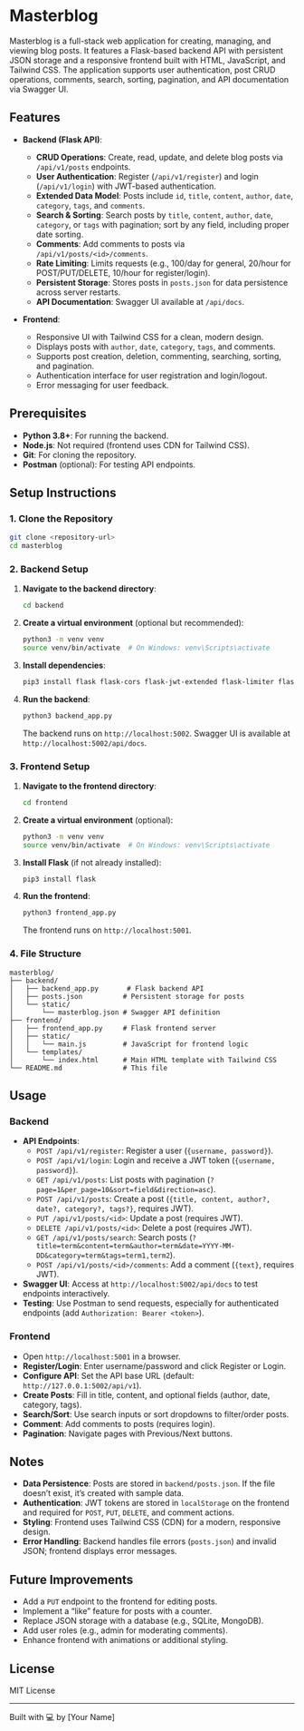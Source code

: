 # Masterblog

Masterblog is a full-stack web application for creating, managing, and viewing blog posts. It features a Flask-based backend API with persistent JSON storage and a responsive frontend built with HTML, JavaScript, and Tailwind CSS. The application supports user authentication, post CRUD operations, comments, search, sorting, pagination, and API documentation via Swagger UI.

## Features

- **Backend (Flask API)**:
  - **CRUD Operations**: Create, read, update, and delete blog posts via `/api/v1/posts` endpoints.
  - **User Authentication**: Register (`/api/v1/register`) and login (`/api/v1/login`) with JWT-based authentication.
  - **Extended Data Model**: Posts include `id`, `title`, `content`, `author`, `date`, `category`, `tags`, and `comments`.
  - **Search & Sorting**: Search posts by `title`, `content`, `author`, `date`, `category`, or `tags` with pagination; sort by any field, including proper date sorting.
  - **Comments**: Add comments to posts via `/api/v1/posts/<id>/comments`.
  - **Rate Limiting**: Limits requests (e.g., 100/day for general, 20/hour for POST/PUT/DELETE, 10/hour for register/login).
  - **Persistent Storage**: Stores posts in `posts.json` for data persistence across server restarts.
  - **API Documentation**: Swagger UI available at `/api/docs`.

- **Frontend**:
  - Responsive UI with Tailwind CSS for a clean, modern design.
  - Displays posts with `author`, `date`, `category`, `tags`, and comments.
  - Supports post creation, deletion, commenting, searching, sorting, and pagination.
  - Authentication interface for user registration and login/logout.
  - Error messaging for user feedback.

## Prerequisites

- **Python 3.8+**: For running the backend.
- **Node.js**: Not required (frontend uses CDN for Tailwind CSS).
- **Git**: For cloning the repository.
- **Postman** (optional): For testing API endpoints.

## Setup Instructions

### 1. Clone the Repository

```bash
git clone <repository-url>
cd masterblog
```

### 2. Backend Setup

1. **Navigate to the backend directory**:
   ```bash
   cd backend
   ```

2. **Create a virtual environment** (optional but recommended):
   ```bash
   python3 -m venv venv
   source venv/bin/activate  # On Windows: venv\Scripts\activate
   ```

3. **Install dependencies**:
   ```bash
   pip3 install flask flask-cors flask-jwt-extended flask-limiter flask-swagger-ui
   ```

4. **Run the backend**:
   ```bash
   python3 backend_app.py
   ```
   The backend runs on `http://localhost:5002`. Swagger UI is available at `http://localhost:5002/api/docs`.

### 3. Frontend Setup

1. **Navigate to the frontend directory**:
   ```bash
   cd frontend
   ```

2. **Create a virtual environment** (optional):
   ```bash
   python3 -m venv venv
   source venv/bin/activate  # On Windows: venv\Scripts\activate
   ```

3. **Install Flask** (if not already installed):
   ```bash
   pip3 install flask
   ```

4. **Run the frontend**:
   ```bash
   python3 frontend_app.py
   ```
   The frontend runs on `http://localhost:5001`.

### 4. File Structure

```
masterblog/
├── backend/
│   ├── backend_app.py       # Flask backend API
│   ├── posts.json          # Persistent storage for posts
│   └── static/
│       └── masterblog.json # Swagger API definition
├── frontend/
│   ├── frontend_app.py     # Flask frontend server
│   ├── static/
│   │   └── main.js         # JavaScript for frontend logic
│   └── templates/
│       └── index.html      # Main HTML template with Tailwind CSS
└── README.md               # This file
```

## Usage

### Backend
- **API Endpoints**:
  - `POST /api/v1/register`: Register a user (`{username, password}`).
  - `POST /api/v1/login`: Login and receive a JWT token (`{username, password}`).
  - `GET /api/v1/posts`: List posts with pagination (`?page=1&per_page=10&sort=field&direction=asc`).
  - `POST /api/v1/posts`: Create a post (`{title, content, author?, date?, category?, tags?}`, requires JWT).
  - `PUT /api/v1/posts/<id>`: Update a post (requires JWT).
  - `DELETE /api/v1/posts/<id>`: Delete a post (requires JWT).
  - `GET /api/v1/posts/search`: Search posts (`?title=term&content=term&author=term&date=YYYY-MM-DD&category=term&tags=term1,term2`).
  - `POST /api/v1/posts/<id>/comments`: Add a comment (`{text}`, requires JWT).
- **Swagger UI**: Access at `http://localhost:5002/api/docs` to test endpoints interactively.
- **Testing**: Use Postman to send requests, especially for authenticated endpoints (add `Authorization: Bearer <token>`).

### Frontend
- Open `http://localhost:5001` in a browser.
- **Register/Login**: Enter username/password and click Register or Login.
- **Configure API**: Set the API base URL (default: `http://127.0.0.1:5002/api/v1`).
- **Create Posts**: Fill in title, content, and optional fields (author, date, category, tags).
- **Search/Sort**: Use search inputs or sort dropdowns to filter/order posts.
- **Comment**: Add comments to posts (requires login).
- **Pagination**: Navigate pages with Previous/Next buttons.

## Notes
- **Data Persistence**: Posts are stored in `backend/posts.json`. If the file doesn’t exist, it’s created with sample data.
- **Authentication**: JWT tokens are stored in `localStorage` on the frontend and required for `POST`, `PUT`, `DELETE`, and comment actions.
- **Styling**: Frontend uses Tailwind CSS (CDN) for a modern, responsive design.
- **Error Handling**: Backend handles file errors (`posts.json`) and invalid JSON; frontend displays error messages.

## Future Improvements
- Add a `PUT` endpoint to the frontend for editing posts.
- Implement a “like” feature for posts with a counter.
- Replace JSON storage with a database (e.g., SQLite, MongoDB).
- Add user roles (e.g., admin for moderating comments).
- Enhance frontend with animations or additional styling.

## License
MIT License

---
Built with 💻 by [Your Name]